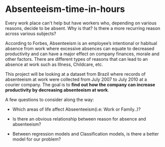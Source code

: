 # Absenteeism-time-in-hours
Every work place can't help but have workers who, depending on various reasons, decide to be absent. Why is that? Is there a more recurring reason across various subjects?

According to Forbes, Absenteeism is an employee’s intentional or habitual absence from work where excessive absences can equate to decreased productivity and can have a major effect on company finances, morale and other factors. There are different types of reasons that can lead to an absence at work such as Illness, Childcare, etc. 

This project will be looking at a dataset from Brazil where records of absenteeism at work were collected from July 2007 to July 2010 at a courier company. The goal is to **find out how the company can increase productivity by decreasing absenteeism at work**.

A few questions to consider along the way:

* Which areas of life affect Abseenteeism(i.e: Work or Family..)?

* Is there an obvious relationship between reason for absence and absenteeism?

* Between regression models and Classification models, is there a better model for our problem?

